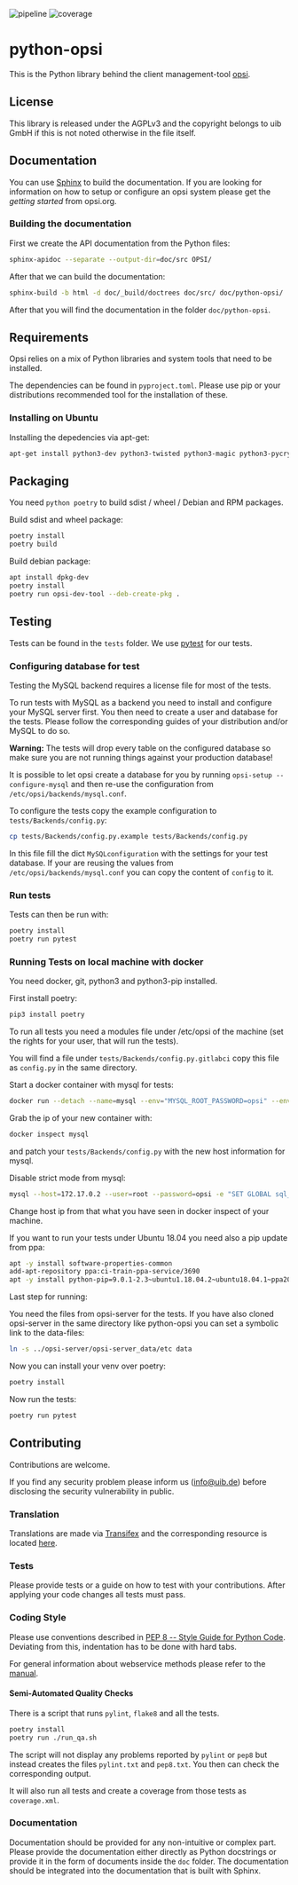 ![pipeline](https://gitlab.uib.gmbh/uib/python-opsi/badges/v4.2/pipeline.svg)
![coverage](https://gitlab.uib.gmbh/uib/python-opsi/badges/v4.2/coverage.svg)

# python-opsi
This is the Python library behind the client management-tool [opsi](http://www.opsi.org/).


## License
This library is released under the AGPLv3 and the copyright belongs to
uib GmbH if this is not noted otherwise in the file itself.


## Documentation
You can use [Sphinx](http://sphinx-doc.org/) to build the documentation.
If you are looking for information on how to setup or configure an opsi
system please get the _getting started_ from opsi.org.

### Building the documentation
First we create the API documentation from the Python files:

```bash
sphinx-apidoc --separate --output-dir=doc/src OPSI/
```

After that we can build the documentation:

```bash
sphinx-build -b html -d doc/_build/doctrees doc/src/ doc/python-opsi/
```

After that you will find the documentation in the folder `doc/python-opsi`.


## Requirements
Opsi relies on a mix of Python libraries and system tools that need to
be installed.

The dependencies can be found in `pyproject.toml`.
Please use pip or your distributions recommended tool for the installation of
these.


### Installing on Ubuntu
Installing the depedencies via apt-get:

```bash
apt-get install python3-dev python3-twisted python3-magic python3-pycryptodome python3-newt python3-pampy python3-openssl python3-mysqldb python3-sqlalchemy python3-psutil iproute2 lshw librsync2
```


## Packaging
You need `python poetry` to build sdist / wheel / Debian and RPM packages.

Build sdist and wheel package:

```bash
poetry install
poetry build
```

Build debian package:

```bash
apt install dpkg-dev
poetry install
poetry run opsi-dev-tool --deb-create-pkg .
```

## Testing
Tests can be found in the `tests` folder. We use [pytest](http://pytest.org/) for our tests.


### Configuring database for test
Testing the MySQL backend requires a license file for most of the tests.

To run tests with MySQL as a backend you need to install and configure
your MySQL server first.
You then need to create a user and database for the tests.
Please follow the corresponding guides of your distribution and/or MySQL
to do so.

**Warning:** The tests will drop every table on the configured database
so make sure you are not running things against your production database!

It is possible to let opsi create a database for you by running `opsi-setup --configure-mysql` and then re-use the configuration from `/etc/opsi/backends/mysql.conf`.

To configure the tests copy the example configuration to `tests/Backends/config.py`:

```bash
cp tests/Backends/config.py.example tests/Backends/config.py
```

In this file fill the dict `MySQLconfiguration` with the settings for your test database.
If your are reusing the values from `/etc/opsi/backends/mysql.conf` you can copy the content of `config` to it.


### Run tests
Tests can then be run with:

```bash
poetry install
poetry run pytest
```

### Running Tests on local machine with docker
You need docker, git, python3 and python3-pip installed.

First install poetry:

```bash
pip3 install poetry
```

To run all tests you need a modules file under /etc/opsi of the machine (set the rights for your user, that will run the tests).

You will find a file under `tests/Backends/config.py.gitlabci` copy this file as `config.py` in the same directory.

Start a docker container with mysql for tests:

```bash
docker run --detach --name=mysql --env="MYSQL_ROOT_PASSWORD=opsi" --env="MYSQL_DATABASE=opsi" mysql:latest
```

Grab the ip of your new container with:

```bash
docker inspect mysql
```

and patch your `tests/Backends/config.py` with the new host information for mysql.

Disable strict mode from mysql:

```bash
mysql --host=172.17.0.2 --user=root --password=opsi -e "SET GLOBAL sql_mode = 'NO_ENGINE_SUBSTITUTION';"
```

Change host ip from that what you have seen in docker inspect of your machine.

If you want to run your tests under Ubuntu 18.04 you need also a pip update from ppa:

```bash
apt -y install software-properties-common
add-apt-repository ppa:ci-train-ppa-service/3690
apt -y install python-pip=9.0.1-2.3~ubuntu1.18.04.2~ubuntu18.04.1~ppa202002141134
```

Last step for running:

You need the files from opsi-server for the tests. If you have also cloned opsi-server in the same directory like python-opsi you can set a symbolic link to the data-files:

```bash
ln -s ../opsi-server/opsi-server_data/etc data
```

Now you can install your venv over poetry:

```bash
poetry install
```

Now run the tests:

```bash
poetry run pytest
```

## Contributing
Contributions are welcome.

If you find any security problem please inform us (info@uib.de) before disclosing the security vulnerability in public.


### Translation
Translations are made via [Transifex](https://www.transifex.com/opsi-org/opsiorg/) and the corresponding resource is located [here](https://www.transifex.com/opsi-org/opsiorg/python-opsi/).


### Tests
Please provide tests or a guide on how to test with your contributions.
After applying your code changes all tests must pass.


### Coding Style
Please use conventions described in [PEP 8 -- Style Guide for Python Code](https://www.python.org/dev/peps/pep-0008/).
Deviating from this, indentation has to be done with hard tabs.

For general information about webservice methods please refer to the [manual](http://download.uib.de/opsi4.0/doc/html/en/opsi-manual/opsi-manual.html#opsi-manual-api-datastructure-opsi).


#### Semi-Automated Quality Checks
There is a script that runs `pylint`, `flake8` and all the tests.

```bash
poetry install
poetry run ./run_qa.sh
```

The script will not display any problems reported by `pylint` or
`pep8` but instead creates the files `pylint.txt` and `pep8.txt`.
You then can check the corresponding output.

It will also run all tests and create a coverage from those tests as
`coverage.xml`.


### Documentation
Documentation should be provided for any non-intuitive or complex part.
Please provide the documentation either directly as Python docstrings or
provide it in the form of documents inside the `doc` folder.
The documentation should be integrated into the documentation that is
built with Sphinx.
